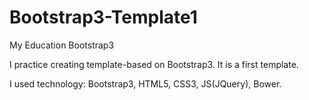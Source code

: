 # Bootstrap3-Template1
My Education Bootstrap3

I practice creating template-based on Bootstrap3.  It is a first template.

I used technology: Bootstrap3, HTML5, CSS3, JS(JQuery), Bower.


